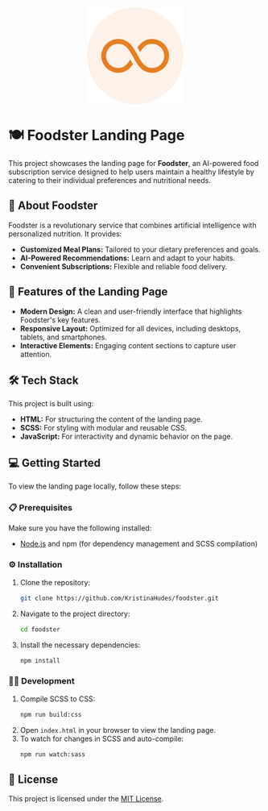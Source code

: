 <p align="center">
  <img src="assets/icon/favicon/android-chrome-192x192.png" alt="Foodster main logo" title="Foodster main logo"/>
</p>

# 🍽️ Foodster Landing Page

This project showcases the landing page for **Foodster**, an AI-powered food subscription service designed to help users maintain a healthy lifestyle by catering to their individual preferences and nutritional needs.

## 🥗 About Foodster
Foodster is a revolutionary service that combines artificial intelligence with personalized nutrition. It provides:
- **Customized Meal Plans:** Tailored to your dietary preferences and goals.
- **AI-Powered Recommendations:** Learn and adapt to your habits.
- **Convenient Subscriptions:** Flexible and reliable food delivery.

## 🚀 Features of the Landing Page
- **Modern Design:** A clean and user-friendly interface that highlights Foodster's key features.
- **Responsive Layout:** Optimized for all devices, including desktops, tablets, and smartphones.
- **Interactive Elements:** Engaging content sections to capture user attention.

## 🛠️ Tech Stack
This project is built using:
- **HTML:** For structuring the content of the landing page.
- **SCSS:** For styling with modular and reusable CSS.
- **JavaScript:** For interactivity and dynamic behavior on the page.

## 💻 Getting Started
To view the landing page locally, follow these steps:

### 📋 Prerequisites
Make sure you have the following installed:
- [Node.js](https://nodejs.org/) and npm (for dependency management and SCSS compilation)

### ⚙️ Installation
1. Clone the repository:
   ```bash
   git clone https://github.com/KristinaHudes/foodster.git
   ```
2. Navigate to the project directory:
   ```bash
   cd foodster
   ```
3. Install the necessary dependencies:
   ```bash
   npm install
   ```

### 🧑‍💻 Development
1. Compile SCSS to CSS:
   ```bash
   npm run build:css
   ```
2. Open `index.html` in your browser to view the landing page.
3. To watch for changes in SCSS and auto-compile:
   ```bash
   npm run watch:sass
   ```

## 📜 License

This project is licensed under the [MIT License](LICENSE).
